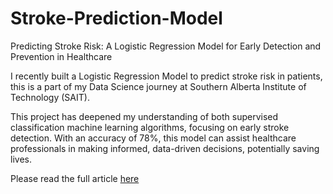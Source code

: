 # Stroke-Prediction-Model
Predicting Stroke Risk: A Logistic Regression Model for Early Detection and Prevention in Healthcare

I recently built a Logistic Regression Model to predict stroke risk in patients, this is a part of my Data Science journey at Southern Alberta Institute of Technology (SAIT).

This project has deepened my understanding of both supervised classification machine learning algorithms, focusing on early stroke detection. With an accuracy of 78%, this model can assist healthcare professionals in making informed, data-driven decisions, potentially saving lives.

Please read the full article [here]()
